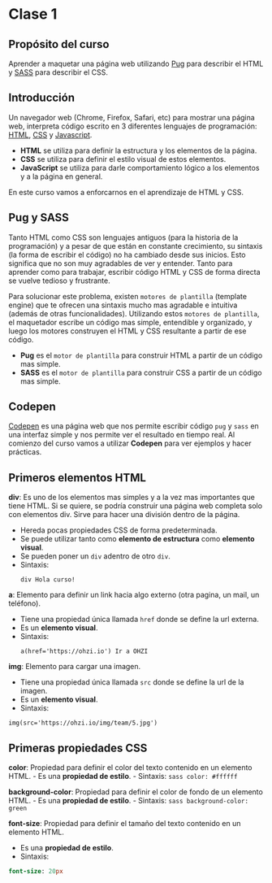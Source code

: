 # Clase 1

## Propósito del curso

Aprender a maquetar una página web utilizando [Pug](https://pugjs.org/api/getting-started.html) para describir el HTML y [SASS](https://sass-lang.com/) para describir el CSS.

## Introducción
Un navegador web (Chrome, Firefox, Safari, etc) para mostrar una página web, interpreta código escrito en 3 diferentes lenguajes de programación: [HTML](https://es.wikipedia.org/wiki/HTML), [CSS](https://es.wikipedia.org/wiki/Hoja_de_estilos_en_cascada) y [Javascript](https://es.wikipedia.org/wiki/JavaScript).

- **HTML** se utiliza para definir la estructura y los elementos de la página.
- **CSS** se utiliza para definir el estilo visual de estos elementos.
- **JavaScript** se utiliza para darle comportamiento lógico a los elementos y a la página en general.

En este curso vamos a enforcarnos en el aprendizaje de HTML y CSS.

## Pug y SASS
Tanto HTML como CSS son lenguajes antiguos (para la historia de la programación) y a pesar de que están en constante crecimiento, su sintaxis (la forma de escribir el código) no ha cambiado desde sus inicios. Esto significa que no son muy agradables de ver y entender. Tanto para aprender como para trabajar, escribir código HTML y CSS de forma directa se vuelve tedioso y frustrante.

Para solucionar este problema, existen `motores de plantilla` (template engine) que te ofrecen una sintaxis mucho mas agradable e intuitiva (además de otras funcionalidades). Utilizando estos `motores de plantilla`, el maquetador escribe un código mas simple, entendible y organizado, y luego los motores construyen el HTML y CSS resultante a partir de ese código.

- **Pug** es el `motor de plantilla` para construir HTML a partir de un código mas simple.
- **SASS** es el `motor de plantilla` para construir CSS a partir de un código mas simple.

## Codepen
[Codepen](https://codepen.io/) es una página web que nos permite escribir código `pug` y `sass` en una interfaz simple y nos permite ver el resultado en tiempo real. Al comienzo del curso vamos a utilizar **Codepen** para ver ejemplos y hacer prácticas.

## Primeros elementos HTML
**div**: Es uno de los elementos mas simples y a la vez mas importantes que tiene HTML. Si se quiere, se podría construir una página web completa solo con elementos div. Sirve para hacer una división dentro de la página.
  - Hereda pocas propiedades CSS de forma predeterminada.
  - Se puede utilizar tanto como **elemento de estructura** como **elemento visual**.
  - Se pueden poner un `div` adentro de otro `div`.
  - Sintaxis: 
    ```pug
    div Hola curso!
    ```

**a**: Elemento para definir un link hacia algo externo (otra pagina, un mail, un teléfono).
  - Tiene una propiedad única llamada `href` donde se define la url externa.
  - Es un **elemento visual**.
  - Sintaxis: 
    ```pug
    a(href='https://ohzi.io') Ir a OHZI
    ```

**img**: Elemento para cargar una imagen.
  - Tiene una propiedad única llamada `src` donde se define la url de la imagen.
  - Es un **elemento visual**.
  - Sintaxis:
  ```pug
  img(src='https://ohzi.io/img/team/5.jpg')
  ```
  
  ## Primeras propiedades CSS
  **color**: Propiedad para definir el color del texto contenido en un elemento HTML.
    - Es una **propiedad de estilo**.
    - Sintaxis:
    ```sass
    color: #ffffff
    ```
  
  **background-color**: Propiedad para definir el color de fondo de un elemento HTML.
    - Es una **propiedad de estilo**.
    - Sintaxis:
    ```sass
    background-color: green
    ```
    
 **font-size**: Propiedad para definir el tamaño del texto contenido en un elemento HTML.
   - Es una **propiedad de estilo**.
   - Sintaxis:
   ```sass
   font-size: 20px
   ```
  
